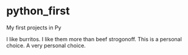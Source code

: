 # python_first
My first projects in Py

I like burritos. I like them more than beef strogonoff. 
This is a personal choice. A very personal choice.
